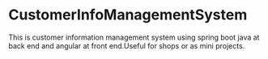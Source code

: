 # CustomerInfoManagementSystem
This is customer information management system using spring boot java at back end and angular at front end.Useful for shops or as mini projects.

